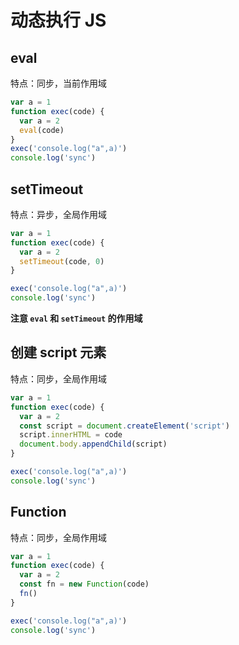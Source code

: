 # 动态执行 JS

## eval

特点：同步，当前作用域

```js
var a = 1
function exec(code) {
  var a = 2
  eval(code)
}
exec('console.log("a",a)')
console.log('sync')
```

## setTimeout

特点：异步，全局作用域

```js
var a = 1
function exec(code) {
  var a = 2
  setTimeout(code, 0)
}

exec('console.log("a",a)')
console.log('sync')
```

**注意 `eval` 和 `setTimeout` 的作用域**

## 创建 script 元素

特点：同步，全局作用域

```js
var a = 1
function exec(code) {
  var a = 2
  const script = document.createElement('script')
  script.innerHTML = code
  document.body.appendChild(script)
}

exec('console.log("a",a)')
console.log('sync')
```

## Function

特点：同步，全局作用域

```js
var a = 1
function exec(code) {
  var a = 2
  const fn = new Function(code)
  fn()
}

exec('console.log("a",a)')
console.log('sync')
```
